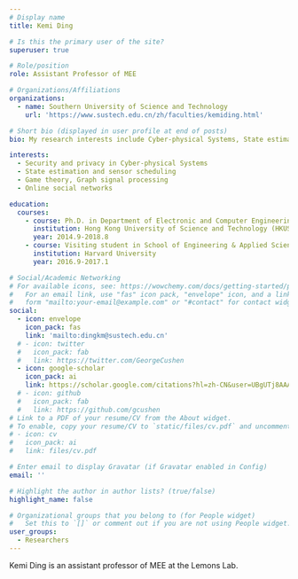 ```yaml
---
# Display name
title: Kemi Ding

# Is this the primary user of the site?
superuser: true

# Role/position
role: Assistant Professor of MEE

# Organizations/Affiliations
organizations:
  - name: Southern University of Science and Technology
    url: 'https://www.sustech.edu.cn/zh/faculties/kemiding.html'

# Short bio (displayed in user profile at end of posts)
bio: My research interests include Cyber-physical Systems, State estimation and Game theory.

interests:
  - Security and privacy in Cyber-physical Systems
  - State estimation and sensor scheduling
  - Game theory, Graph signal processing
  - Online social networks

education:
  courses:
    - course: Ph.D. in Department of Electronic and Computer Engineering
      institution: Hong Kong University of Science and Technology (HKUST)
      year: 2014.9-2018.8
    - course: Visiting student in School of Engineering & Applied Sciences (SEAS)
      institution: Harvard University
      year: 2016.9-2017.1

# Social/Academic Networking
# For available icons, see: https://wowchemy.com/docs/getting-started/page-builder/#icons
#   For an email link, use "fas" icon pack, "envelope" icon, and a link in the
#   form "mailto:your-email@example.com" or "#contact" for contact widget.
social:
  - icon: envelope
    icon_pack: fas
    link: 'mailto:dingkm@sustech.edu.cn'
  # - icon: twitter
  #   icon_pack: fab
  #   link: https://twitter.com/GeorgeCushen
  - icon: google-scholar
    icon_pack: ai
    link: https://scholar.google.com/citations?hl=zh-CN&user=UBgUTj8AAAAJ
  # - icon: github
  #   icon_pack: fab
  #   link: https://github.com/gcushen
# Link to a PDF of your resume/CV from the About widget.
# To enable, copy your resume/CV to `static/files/cv.pdf` and uncomment the lines below.
# - icon: cv
#   icon_pack: ai
#   link: files/cv.pdf

# Enter email to display Gravatar (if Gravatar enabled in Config)
email: ''

# Highlight the author in author lists? (true/false)
highlight_name: false

# Organizational groups that you belong to (for People widget)
#   Set this to `[]` or comment out if you are not using People widget.
user_groups:
  - Researchers
---
```


Kemi Ding is an assistant professor of MEE at the Lemons Lab.